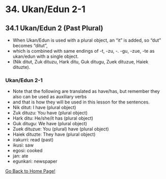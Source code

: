 # 34. Ukan/Edun 2-1
## 34.1  Ukan/Edun 2 (Past Plural)
* When  Ukan/Edun is used with a plural object, an “it” is added, so “dut” becomes “ditut”,
* which is combined with same endings of -t, -zu, -. -gu, -zue, -te as ukan/edun with a single object.
* (Nik ditut, Zuk dituzu, Hark ditu, Guk ditugu, Zuek dituzue, Haiek dituzte).

### Ukan/Edun 2-1
* Note that the following are translated as have/has, but remember they also can be used as auxiliary verbs
* and that is how they will be used in this lesson for the sentences.
* Nik ditut: I have (plural object)
* Zuk dituzu: You have (plural object)
* Hark ditu: He/she/it has (plural object)
* Guk ditugu: We have (plural object)
* Zuek dituzue: You (plural) have (plural object)
* Haiek dituzte: They have (plural object)
* irakurri: read (past)
* ikusi: saw
* egosi: cooked
* jan: ate
* egunkari: newspaper

[ Go Back to Home Page!](..)
